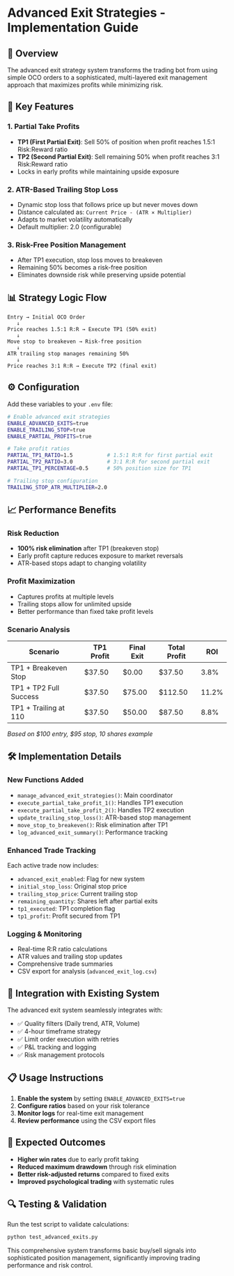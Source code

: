 # Advanced Exit Strategies - Implementation Guide

## 🎯 Overview

The advanced exit strategy system transforms the trading bot from using simple OCO orders to a sophisticated, multi-layered exit management approach that maximizes profits while minimizing risk.

## 🔧 Key Features

### 1. **Partial Take Profits**
- **TP1 (First Partial Exit)**: Sell 50% of position when profit reaches 1.5:1 Risk:Reward ratio
- **TP2 (Second Partial Exit)**: Sell remaining 50% when profit reaches 3:1 Risk:Reward ratio
- Locks in early profits while maintaining upside exposure

### 2. **ATR-Based Trailing Stop Loss**
- Dynamic stop loss that follows price up but never moves down
- Distance calculated as: `Current Price - (ATR × Multiplier)`
- Adapts to market volatility automatically
- Default multiplier: 2.0 (configurable)

### 3. **Risk-Free Position Management**
- After TP1 execution, stop loss moves to breakeven
- Remaining 50% becomes a risk-free position
- Eliminates downside risk while preserving upside potential

## 📊 Strategy Logic Flow

```
Entry → Initial OCO Order
   ↓
Price reaches 1.5:1 R:R → Execute TP1 (50% exit)
   ↓
Move stop to breakeven → Risk-free position
   ↓
ATR trailing stop manages remaining 50%
   ↓
Price reaches 3:1 R:R → Execute TP2 (final exit)
```

## ⚙️ Configuration

Add these variables to your `.env` file:

```bash
# Enable advanced exit strategies
ENABLE_ADVANCED_EXITS=true
ENABLE_TRAILING_STOP=true
ENABLE_PARTIAL_PROFITS=true

# Take profit ratios
PARTIAL_TP1_RATIO=1.5           # 1.5:1 R:R for first partial exit
PARTIAL_TP2_RATIO=3.0           # 3:1 R:R for second partial exit
PARTIAL_TP1_PERCENTAGE=0.5      # 50% position size for TP1

# Trailing stop configuration
TRAILING_STOP_ATR_MULTIPLIER=2.0
```

## 📈 Performance Benefits

### Risk Reduction
- **100% risk elimination** after TP1 (breakeven stop)
- Early profit capture reduces exposure to market reversals
- ATR-based stops adapt to changing volatility

### Profit Maximization
- Captures profits at multiple levels
- Trailing stops allow for unlimited upside
- Better performance than fixed take profit levels

### Scenario Analysis

| Scenario | TP1 Profit | Final Exit | Total Profit | ROI |
|----------|------------|------------|--------------|-----|
| TP1 + Breakeven Stop | $37.50 | $0.00 | $37.50 | 3.8% |
| TP1 + TP2 Full Success | $37.50 | $75.00 | $112.50 | 11.2% |
| TP1 + Trailing at 110 | $37.50 | $50.00 | $87.50 | 8.8% |

*Based on $100 entry, $95 stop, 10 shares example*

## 🛠️ Implementation Details

### New Functions Added
- `manage_advanced_exit_strategies()`: Main coordinator
- `execute_partial_take_profit_1()`: Handles TP1 execution
- `execute_partial_take_profit_2()`: Handles TP2 execution
- `update_trailing_stop_loss()`: ATR-based stop management
- `move_stop_to_breakeven()`: Risk elimination after TP1
- `log_advanced_exit_summary()`: Performance tracking

### Enhanced Trade Tracking
Each active trade now includes:
- `advanced_exit_enabled`: Flag for new system
- `initial_stop_loss`: Original stop price
- `trailing_stop_price`: Current trailing stop
- `remaining_quantity`: Shares left after partial exits
- `tp1_executed`: TP1 completion flag
- `tp1_profit`: Profit secured from TP1

### Logging & Monitoring
- Real-time R:R ratio calculations
- ATR values and trailing stop updates
- Comprehensive trade summaries
- CSV export for analysis (`advanced_exit_log.csv`)

## 🔄 Integration with Existing System

The advanced exit system seamlessly integrates with:
- ✅ Quality filters (Daily trend, ATR, Volume)
- ✅ 4-hour timeframe strategy
- ✅ Limit order execution with retries
- ✅ P&L tracking and logging
- ✅ Risk management protocols

## 📋 Usage Instructions

1. **Enable the system** by setting `ENABLE_ADVANCED_EXITS=true`
2. **Configure ratios** based on your risk tolerance
3. **Monitor logs** for real-time exit management
4. **Review performance** using the CSV export files

## 🎯 Expected Outcomes

- **Higher win rates** due to early profit taking
- **Reduced maximum drawdown** through risk elimination
- **Better risk-adjusted returns** compared to fixed exits
- **Improved psychological trading** with systematic rules

## 🔍 Testing & Validation

Run the test script to validate calculations:
```bash
python test_advanced_exits.py
```

This comprehensive system transforms basic buy/sell signals into sophisticated position management, significantly improving trading performance and risk control.
